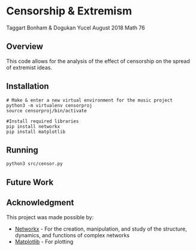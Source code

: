 # Censorship & Extremism

Taggart Bonham & Dogukan Yucel
August 2018
Math 76

## Overview

This code allows for the analysis of the effect of censorship on the spread of extremist ideas.

## Installation
```
# Make & enter a new virtual environment for the music project
python3 -m virtualenv censorproj
source censorproj/bin/activate

#Install required libraries
pip install networkx
pip install matplotlib
```

## Running

```
python3 src/censor.py

```

## Future Work

## Acknowledgment
This project was made possible by:

* [Networkx](https://networkx.github.io/) - For the creation, manipulation, and study of the structure, dynamics, and functions of complex networks
* [Matplotlib](https://matplotlib.org/) - For plotting
